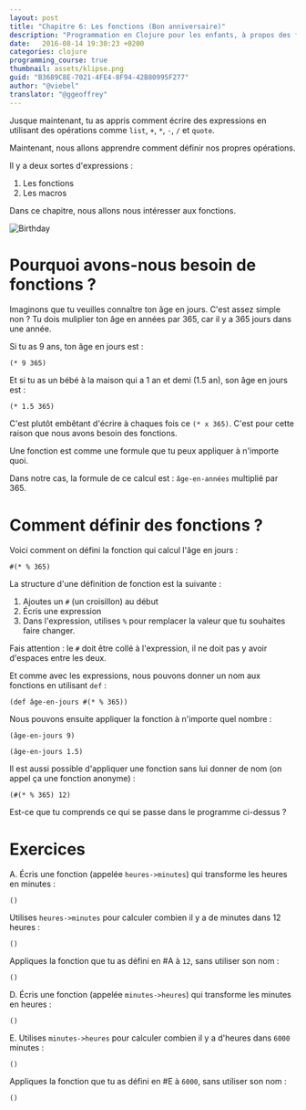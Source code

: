 ```yaml
---
layout: post
title: "Chapitre 6: Les fonctions (Bon anniversaire)"
description: "Programmation en Clojure pour les enfants, à propos des fonctions"
date:   2016-08-14 19:30:23 +0200
categories: clojure
programming_course: true
thumbnail: assets/klipse.png
guid: "B3689C8E-7021-4FE4-8F94-42B80995F277"
author: "@viebel"
translator: "@ggeoffrey"
---
```


<!-- --- -->
<!-- layout: post -->
<!-- title: "Chapter 6: Functions (Happy birthday)" -->
<!-- description: "Clojure Playground klipse for kids. Computer programming course. Functions." -->
<!-- date:   2016-07-30 11:17:23 +0200 -->
<!-- categories: clojure -->
<!-- programming_course: true -->
<!-- thumbnail: assets/klipse.png -->
<!-- guid: "B3689C8E-7021-4FE4-8F94-42B80995F277" -->
<!-- author: "@viebel" -->
<!-- --- -->



<!-- Until now, you have learned how to write expressions using operations like `list`, `+`, `*`, `-`, `/` and `quote`. -->
Jusque maintenant, tu as appris comment écrire des expressions en utilisant des opérations comme `list`, `+`, `*`, `-`, `/` et `quote`.

<!-- Today, you are going to learn how to define your own operations. -->
Maintenant, nous allons apprendre comment définir nos propres opérations.

<!-- There are two kind of operations: -->
Il y a deux sortes d'expressions :

<!-- 1. functions -->
<!-- 2. macros -->
1. Les fonctions
2. Les macros

<!-- In this chapter, we are going to deal with functions. -->
Dans ce chapitre, nous allons nous intéresser aux fonctions.

![Birthday](/assets/images/birthday.jpg)

<!-- # Why do we need functions? -->

# Pourquoi avons-nous besoin de fonctions ?

<!-- Let's say you want to know what is your age in days. It's simple right? You take your age in years and multiply it by 365 - the number of days in a single year. -->
Imaginons que tu veuilles connaître ton âge en jours. C'est assez simple non ? Tu dois muliplier ton âge en années par 365, car il y a 365 jours dans une année.

<!-- If you are 9 years old, your age in days is: -->
Si tu as 9 ans, ton âge en jours est :

~~~klipse
(* 9 365)
~~~

<!-- And if you have a baby at home, that is 1.5 year old, his age in days is: -->
Et si tu as un bébé à la maison qui a 1 an et demi (1.5 an), son âge en jours est :

~~~klipse
(* 1.5 365)
~~~

<!-- It's quite annoying to write every time this `(* x 365)` stuff. This is why we need functions. -->
C'est plutôt embêtant d'écrire à chaques fois ce `(* x 365)`. C'est pour cette raison que nous avons besoin des fonctions.

<!-- A function is like a formula that you can apply to anything. -->
Une fonction est comme une formule que tu peux appliquer à n'importe quoi.

<!-- In our case, the formula for this calculation is: `age-in-years` multiplied by 365. -->
Dans notre cas, la formule de ce calcul est : `âge-en-années` multiplié par 365.

<!-- # How to define functions? -->

# Comment définir des fonctions ?

<!-- Here is how we define a function for the age in days calculation: -->
Voici comment on défini la fonction qui calcul l'âge en jours :

~~~klipse
#(* % 365)
~~~

<!-- The structure of function definition is: -->
La structure d'une définition de fonction est la suivante :

<!-- 1. Prepend a `#` (a hashtag) -->
<!-- 2. Insert an expression -->
<!-- 2. Inside the expression, use `%` the argument to your function -->
1. Ajoutes un `#` (un croisillon) au début
2. Écris une expression
3. Dans l'expression, utilises `%` pour remplacer la valeur que tu souhaites faire changer.


<!-- > Pay attention: the `#` must be linked to the expression , without any whitespace between them. -->
Fais attention : le `#` doit être collé à l'expression, il ne doit pas y avoir d'espaces entre les deux.

<!-- As we did with expressions, we can give a name to a function, using `def`: -->
Et comme avec les expressions, nous pouvons donner un nom aux fonctions en utilisant `def` :

~~~klipse
(def âge-en-jours #(* % 365))
~~~

<!-- Then we can apply the function to any number: -->
Nous pouvons ensuite appliquer la fonction à n'importe quel nombre :

~~~klipse
(âge-en-jours 9)
~~~


~~~klipse
(âge-en-jours 1.5)
~~~

<!-- It is also possible to apply the function without using its name (it is called an anonymous function): -->
Il est aussi possible d'appliquer une fonction sans lui donner de nom (on appel ça une fonction anonyme) :

~~~klipse
(#(* % 365) 12)
~~~

<!-- Do you understand what's going one in the code snippet above? -->
Est-ce que tu comprends ce qui se passe dans le programme ci-dessus ?

<!-- # Exercises -->

# Exercices

<!-- A. Write a function - named `hours->minutes` - that transforms hours into minutes: -->
A. Écris une fonction (appelée `heures->minutes`) qui transforme les heures en minutes :

~~~klipse
()
~~~

<!-- B. Use `hours->minutes` to calculate how many minutes there are in 12 hours: -->
Utilises `heures->minutes` pour calculer combien il y a de minutes dans 12 heures :

~~~klipse
()
~~~

<!-- C. Apply the function you defined in #A to `12`, without using its name: -->
Appliques la fonction que tu as défini en #A à `12`, sans utiliser son nom :

~~~klipse
()
~~~

<!-- D. Write a function - named `minutes->hours` - that transforms minutes into hours: -->
D. Écris une fonction (appelée `minutes->heures`) qui transforme les minutes en heures :

~~~klipse
()
~~~

<!-- E. Use `minutes->hours` to calculate how many hours there are in 6000 minutes: -->
E. Utilises `minutes->heures` pour calculer combien il y a d'heures dans `6000` minutes :

~~~klipse
()
~~~

<!-- F. Apply the function you defined in #E to `6000`, without using its name : -->
Appliques la fonction que tu as défini en #E à `6000`, sans utiliser son nom :

~~~klipse
()
~~~
